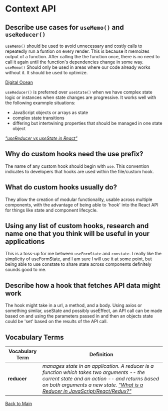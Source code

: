# Context API

## Describe use cases for `useMemo()` and `useReducer()`

`useMemo()` should be used to avoid unnecessary and costly calls to repeatedly run a funtion on every render. This is because it memoizes output of a function. After calling the the function once, there is no need to call it again until the function's dependencies change in some way. `useMemo()` Should only be used in areas where our code already works without it. It should be used to optimize.

[Digital Ocean](https://www.digitalocean.com/community/tutorials/react-usememo)

`useReducer()` is preferred over `useState()` when we have complex state logic or instances when state changes are progressive. It works well with the following examnple situations:
- JavaScript objects or arrays as state
- complex state transitions
- differing but intertwining properties that should be managed in one state object

[*"useReducer vs useState in React"*](https://www.robinwieruch.de/react-usereducer-vs-usestate)


## Why do custom hooks need the use prefix?

The name of any custom hook should begin with `use`. This convention indicates to developers that hooks are used within the file/custom hook.

## What do custom hooks usually do?

They allow the creation of modular functionality, usable across multiple components, with the advantage of being able to 'hook' into the React API for things like state and component lifecycle.

## Using any list of custom hooks, research and name one that you think will be useful in your applications

This is a toss-up for me between `useFormState` and `constate`. I really like the simplicity of useFormState, and I am sure I will use it at some point, but being able to use constate to share state across components definitely sounds good to me.

## Describe how a hook that fetches API data might work

The hook might take in a url, a method, and a body. Using axios or something similar, useState and possibly useEffect, an API call can be made based on and using the parameters passed in and then an objects state could be 'set' based on the results of the API call.

## Vocabulary Terms

| **Vocabulary Term** | **Definition** |
| --- | --- |
| **reducer** | *manages state in an application. A reducer is a function which takes two arguments -- the current state and an action -- and returns based on both arguments a new state.* [*"What is a Reducer in JavaScript/React/Redux?"*](https://www.robinwieruch.de/javascript-reducer) |


[Back to Main](../README.md)